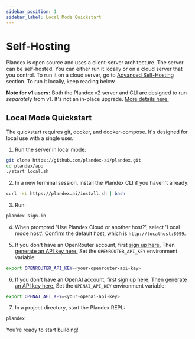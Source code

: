 ```yaml
---
sidebar_position: 1
sidebar_label: Local Mode Quickstart
---
```


# Self-Hosting

Plandex is open source and uses a client-server architecture. The server can be self-hosted. You can either run it locally or on a cloud server that you control. To run it on a cloud server, go to  [Advanced Self-Hosting](./advanced-self-hosting) section. To run it locally, keep reading below.

**Note for v1 users:** Both the Plandex v2 server and CLI are designed to run *separately* from v1. It's not an in-place upgrade. [More details here.](../../upgrading-v1-to-v2.md)

## Local Mode Quickstart

The quickstart requires git, docker, and docker-compose. It's designed for local use with a single user.

1. Run the server in local mode: 

```bash
git clone https://github.com/plandex-ai/plandex.git
cd plandex/app
./start_local.sh
```

2. In a new terminal session, install the Plandex CLI if you haven't already:

```bash
curl -sL https://plandex.ai/install.sh | bash
```

3. Run:

```bash
plandex sign-in
```

4. When prompted 'Use Plandex Cloud or another host?', select 'Local mode host'. Confirm the default host, which is `http://localhost:8099`.

5. If you don't have an OpenRouter account, first [sign up here.](https://openrouter.ai/signup) Then [generate an API key here.](https://openrouter.ai/keys) Set the `OPENROUTER_API_KEY` environment variable:

```bash
export OPENROUTER_API_KEY=<your-openrouter-api-key>
```

6. If you don't have an OpenAI account, first [sign up here.](https://platform.openai.com/signup) Then [generate an API key here.](https://platform.openai.com/account/api-keys) Set the `OPENAI_API_KEY` environment variable:

```bash
export OPENAI_API_KEY=<your-openai-api-key>
```

7. In a project directory, start the Plandex REPL:

```bash
plandex
```

You're ready to start building!

